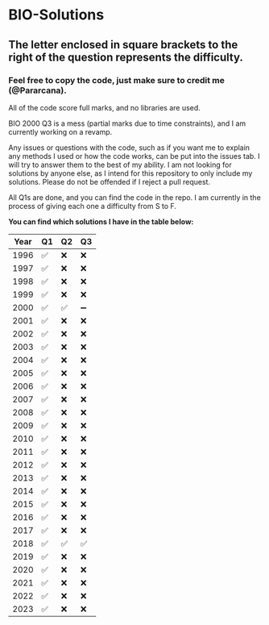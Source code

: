 # BIO-Solutions

## The letter enclosed in square brackets to the right of the question represents the difficulty.

### Feel free to copy the code, just make sure to credit me (@Pararcana).

All of the code score full marks, and no libraries are used.

BIO 2000 Q3 is a mess (partial marks due to time constraints), and I am currently working on a revamp.

Any issues or questions with the code, such as if you want me to explain any methods I used or how the code works, can be put into the issues tab. I will try to answer them to the best of my ability. I am not looking for solutions by anyone else, as I intend for this repository to only include my solutions. Please do not be offended if I reject a pull request.

All Q1s are done, and you can find the code in the repo. I am currently in the process of giving each one a difficulty from S to F.

**You can find which solutions I have in the table below:**

|Year| Q1| Q2| Q3|
|---|---|---|---|
|1996|✅|❌|❌|
|1997|✅|❌|❌|
|1998|✅|❌|❌|
|1999|✅|❌|❌|
|2000|✅|✅|➖|
|2001|✅|❌|❌|
|2002|✅|❌|❌|
|2003|✅|❌|❌|
|2004|✅|❌|❌|
|2005|✅|❌|❌|
|2006|✅|❌|❌|
|2007|✅|❌|❌|
|2008|✅|❌|❌|
|2009|✅|❌|❌|
|2010|✅|❌|❌|
|2011|✅|❌|❌|
|2012|✅|❌|❌|
|2013|✅|❌|❌|
|2014|✅|❌|❌|
|2015|✅|❌|❌|
|2016|✅|❌|❌|
|2017|✅|❌|❌|
|2018|✅|✅|✅|
|2019|✅|❌|❌|
|2020|✅|❌|❌|
|2021|✅|❌|❌|
|2022|✅|❌|❌|
|2023|✅|❌|❌|
